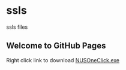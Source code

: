 # ssls
ssls files
## Welcome to GitHub Pages
 
 Right click link to download [NUSOneClick.exe](https://github.com/dgreatcoder/ssls/blob/main/NUSOneClick.exe)
 
 
